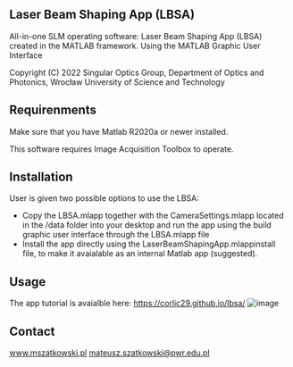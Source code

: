 ## Laser Beam Shaping App (LBSA)
All-in-one SLM operating software: Laser Beam Shaping App (LBSA) created in the MATLAB framework. Using the MATLAB Graphic User Interface

Copyright (C) 2022 Singular Optics Group, Department of Optics and Photonics, Wrocław University of Science and Technology

## Requirenments
Make sure that you have Matlab R2020a or newer installed.

This software requires Image Acquisition Toolbox to operate.

## Installation
User is given two possible options to use the LBSA:

* Copy the LBSA.mlapp together with the CameraSettings.mlapp located in the /data folder into your desktop and run the app using the build graphic user interface through the LBSA.mlapp file  
* Install the app directly using the LaserBeamShapingApp.mlappinstall file, to make it avaialable as an internal Matlab app (suggested). 

## Usage

The app tutorial is avaialble here: https://corlic29.github.io/lbsa/
![image](https://github.com/corlic29/LaserBeamShapingApp/assets/53095764/af13f874-9be0-4546-bf03-830e1cc0e2eb)


## Contact
www.mszatkowski.pl
mateusz.szatkowski@pwr.edu.pl
